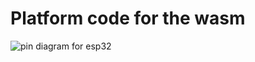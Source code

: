 # Platform code for the wasm

![pin diagram for esp32](../circuit.png?raw=true "Pin Diagram for ESP32")
